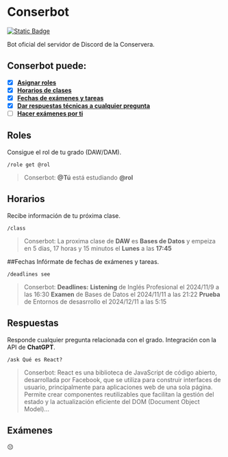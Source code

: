 # Conserbot
[![Static Badge](https://img.shields.io/badge/discord.js-14.16.3-blue?link=https%3A%2F%2Fdiscord.js.org%2F)](https://discord.js.org)

Bot oficial del servidor de Discord de la Conservera.

## Conserbot puede:
- [x] [**Asignar roles**](#Roles)
- [x] [**Horarios de clases**](#Horarios)
- [x] [**Fechas de exámenes y tareas**](#Fechas)
- [x] [**Dar respuestas técnicas a cualquier pregunta**](#Respuestas)
- [ ] [**Hacer exámenes por ti**](#Exámenes)

## Roles
Consigue el rol de tu grado (DAW/DAM).
```
/role get @rol
```
> Conserbot: **@Tú** está estudiando **@rol**

## Horarios
Recibe información de tu próxima clase.
```
/class
```
> Conserbot: La proxima clase de **DAW** es **Bases de Datos** y empeiza en 5 días, 17 horas y 15 minutos el **Lunes** a las **17:45**

##Fechas
Infórmate de fechas de exámenes y tareas.
```
/deadlines see
```
> Conserbot: **Deadlines:**
**Listening** de Inglés Profesional el 2024/11/9 a las 16:30
**Examen** de Bases de Datos el 2024/11/11 a las 21:22
**Prueba** de Entornos de desasrrollo el 2024/12/11 a las 5:15

## Respuestas
Responde cualquier pregunta relacionada con el grado.
Integración con la API de **ChatGPT**.
```
/ask Qué es React?
```
> Conserbot: React es una biblioteca de JavaScript de código abierto, desarrollada por Facebook, que se utiliza para construir interfaces de usuario, principalmente para aplicaciones web de una sola página. Permite crear componentes reutilizables que facilitan la gestión del estado y la actualización eficiente del DOM (Document Object Model)...

## Exámenes
😔
